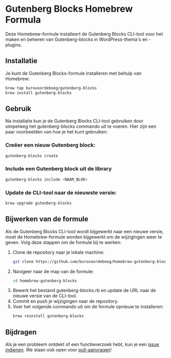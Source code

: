 # Gutenberg Blocks Homebrew Formula

Deze Homebrew-formule installeert de Gutenberg Blocks CLI-tool voor het maken en beheren van Gutenberg-blocks in WordPress-thema's en -plugins.

## Installatie

Je kunt de Gutenberg Blocks-formule installeren met behulp van Homebrew:

```bash
brew tap burovoordeboeg/gutenberg-blocks
brew install gutenberg-blocks
```

## Gebruik

Na installatie kun je de Gutenberg Blocks CLI-tool gebruiken door simpelweg het gutenberg-blocks commando uit te voeren. Hier zijn een paar voorbeelden van hoe je het kunt gebruiken:

### Creëer een nieuw Gutenberg block:
```bash
gutenberg-blocks create
```

### Include een Gutenberg block uit de library
```bash
gutenberg-blocks include <NAAM_BLOK>
```

### Update de CLI-tool naar de nieuwste versie:

```bash
brew upgrade gutenberg-blocks
```

## Bijwerken van de formule

Als de Gutenberg Blocks CLI-tool wordt bijgewerkt naar een nieuwe versie, moet de Homebrew-formule worden bijgewerkt om de wijzigingen weer te geven. Volg deze stappen om de formule bij te werken:

1. Clone de repository naar je lokale machine:
	```bash
	git clone https://github.com/burovoordeboeg/homebrew-gutenberg-blocks.git
	```
2. Navigeer naar de map van de formule:
	```bash
	cd homebrew-gutenberg-blocks
	```
3. Bewerk het bestand gutenberg-blocks.rb en update de URL naar de nieuwe versie van de CLI-tool.
4. Commit en push je wijzigingen naar de repository.
5. Voer het volgende commando uit om de formule opnieuw te installeren:
	```bash
	brew reinstall gutenberg-blocks
	```

## Bijdragen

Als je een probleem ontdekt of een functieverzoek hebt, kun je een [issue indienen](https://github.com/burovoordeboeg/gutenberg-block-installer/issues). We staan ook open voor [pull-aanvragen](https://github.com/burovoordeboeg/gutenberg-block-installer/pulls)!

